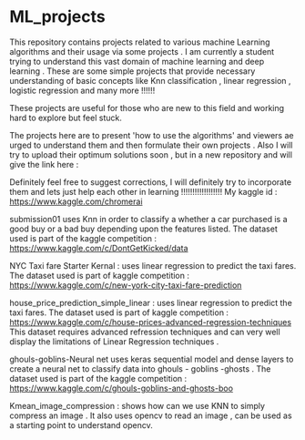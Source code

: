 # ML_projects
This repository contains projects related to various machine Learning algorithms and their usage via some projects .
I am currently a student trying to understand this vast domain of machine learning and deep learning . These are some simple projects that provide necessary understanding of basic concepts like Knn classification , linear regression , logistic regression and many more !!!!!!

These projects are useful for those who are new to this field and working hard to explore but feel stuck.

The projects here are to present 'how to use the algorithms' and viewers ae urged to understand them and then formulate their own projects . 
Also I will try to upload their optimum solutions soon , but in a new repository and will give the link here : 

Definitely feel free to suggest corrections, I will definitely try to incorporate them and lets just help each other in learning !!!!!!!!!!!!!!!!!!
My kaggle id : https://www.kaggle.com/chromerai


submission01 uses Knn in order to classify a whether a car purchased is a good buy or a bad buy depending upon the features listed. 
The dataset used is part of the kaggle competition : https://www.kaggle.com/c/DontGetKicked/data

NYC Taxi fare Starter Kernal : uses linear regression to predict the taxi fares. The dataset used is part of kaggle competition : https://www.kaggle.com/c/new-york-city-taxi-fare-prediction

house_price_prediction_simple_linear : uses linear regression to predict the taxi fares. The dataset used is part of kaggle competition : https://www.kaggle.com/c/house-prices-advanced-regression-techniques This dataset requires advanced refression techniques and can very well display the limitations of Linear Regression techniques .

ghouls-goblins-Neural net uses keras sequential model and dense layers to create a neural net to classify data into ghouls - goblins -ghosts .
The dataset used is part of the kaggle competition : https://www.kaggle.com/c/ghouls-goblins-and-ghosts-boo

Kmean_image_compression : shows how can we use KNN to simply compress an image . It also uses opencv to read an image , can be used as a starting point to understand opencv.

